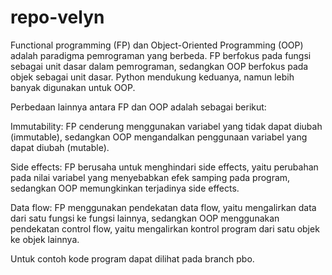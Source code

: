 # repo-velyn
Functional programming (FP) dan Object-Oriented Programming (OOP) adalah paradigma pemrograman yang berbeda. FP berfokus pada fungsi sebagai unit dasar dalam pemrograman, sedangkan OOP berfokus pada objek sebagai unit dasar. Python mendukung keduanya, namun lebih banyak digunakan untuk OOP.

Perbedaan lainnya antara FP dan OOP adalah sebagai berikut:

Immutability: FP cenderung menggunakan variabel yang tidak dapat diubah (immutable), sedangkan OOP mengandalkan penggunaan variabel yang dapat diubah (mutable).

Side effects: FP berusaha untuk menghindari side effects, yaitu perubahan pada nilai variabel yang menyebabkan efek samping pada program, sedangkan OOP memungkinkan terjadinya side effects.

Data flow: FP menggunakan pendekatan data flow, yaitu mengalirkan data dari satu fungsi ke fungsi lainnya, sedangkan OOP menggunakan pendekatan control flow, yaitu mengalirkan kontrol program dari satu objek ke objek lainnya.

Untuk contoh kode program dapat dilihat pada branch pbo.
